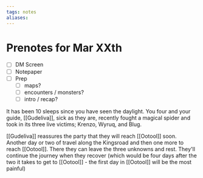 ```yaml
---
tags: notes
aliases:
---
```


# Prenotes for Mar XXth
- [ ] DM Screen
- [ ] Notepaper
- [ ] Prep
	- [ ] maps?
	- [ ] encounters / monsters?
	- [ ] intro / recap?

It has been 10 sleeps since you have seen the daylight. You four and your guide, [[Gudeliva]], sick as they are, recently fought a magical spider and took in its three live victims; Krenzo, Wyruq, and Blug. 

[[Gudeliva]] reassures the party that they will reach [[Ootool]] soon. Another day or two of travel along the Kingsroad and then one more to reach [[Ootool]]. There they can leave the three unknowns and rest. They'll continue the journey when they recover (which would be four days after the two it takes to get to [[Ootool]] - the first day in [[Ootool]] will be the most painful)